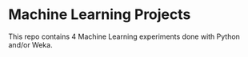 # Machine Learning Projects

This repo contains 4 Machine Learning experiments done with Python and/or Weka.
